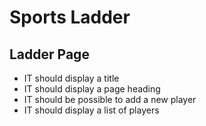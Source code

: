 # Sports Ladder

## Ladder Page
+ IT should display a title
+ IT should display a page heading
+ IT should be possible to add a new player
+ IT should display a list of players
